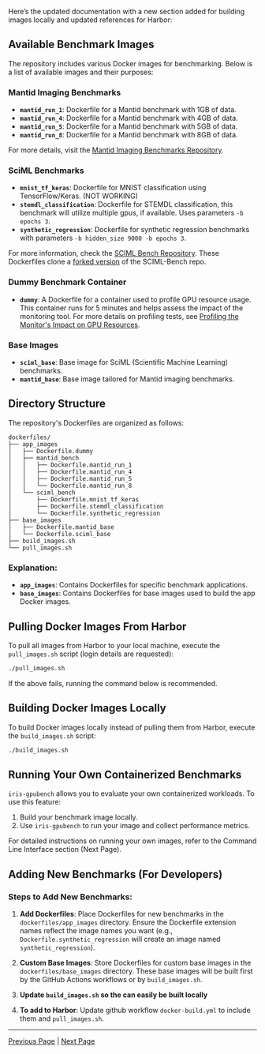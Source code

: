 Here’s the updated documentation with a new section added for building images locally and updated references for Harbor:

## Available Benchmark Images

The repository includes various Docker images for benchmarking. Below is a list of available images and their purposes:

### Mantid Imaging Benchmarks
- **`mantid_run_1`**: Dockerfile for a Mantid benchmark with 1GB of data.
- **`mantid_run_4`**: Dockerfile for a Mantid benchmark with 4GB of data.
- **`mantid_run_5`**: Dockerfile for a Mantid benchmark with 5GB of data.
- **`mantid_run_8`**: Dockerfile for a Mantid benchmark with 8GB of data.

For more details, visit the [Mantid Imaging Benchmarks Repository](https://github.com/samtygier-stfc/mantid_imaging_cloud_bench).

### SciML Benchmarks
- **`mnist_tf_keras`**: Dockerfile for MNIST classification using TensorFlow/Keras. (NOT WORKING)
- **`stemdl_classification`**: Dockerfile for STEMDL classification, this benchmark will utilize multiple gpus, if available. Uses parameters `-b epochs 3`.
- **`synthetic_regression`**: Dockerfile for synthetic regression benchmarks with parameters `-b hidden_size 9000 -b epochs 3`.
  
For more information, check the [SCIML Bench Repository](https://github.com/stfc-sciml/sciml-bench). These Dockerfiles clone a [forked version](https://github.com/bryceshirley/sciml-bench) of the SCIML-Bench repo.

### Dummy Benchmark Container
- **`dummy`**: A Dockerfile for a container used to profile GPU resource usage. This container runs for 5 minutes and helps assess the impact of the monitoring tool. For more details on profiling tests, see [Profiling the Monitor's Impact on GPU Resources](considerations_on_accuracy.md#profiling-the-monitors-impact-on-gpu-resources).

### Base Images
- **`sciml_base`**: Base image for SciML (Scientific Machine Learning) benchmarks.
- **`mantid_base`**: Base image tailored for Mantid imaging benchmarks.

## Directory Structure

The repository's Dockerfiles are organized as follows:

```
dockerfiles/
├── app_images
│   ├── Dockerfile.dummy
│   ├── mantid_bench
│   │   ├── Dockerfile.mantid_run_1
│   │   ├── Dockerfile.mantid_run_4
│   │   ├── Dockerfile.mantid_run_5
│   │   └── Dockerfile.mantid_run_8
│   └── sciml_bench
│       ├── Dockerfile.mnist_tf_keras
│       ├── Dockerfile.stemdl_classification
│       └── Dockerfile.synthetic_regression
├── base_images
│   ├── Dockerfile.mantid_base
│   └── Dockerfile.sciml_base
├── build_images.sh
└── pull_images.sh
```

### Explanation:
- **`app_images`**: Contains Dockerfiles for specific benchmark applications.
- **`base_images`**: Contains Dockerfiles for base images used to build the app Docker images.

## Pulling Docker Images From Harbor

To pull all images from Harbor to your local machine, execute the `pull_images.sh` script (login details are requested):

```sh
./pull_images.sh
```

If the above fails, running the command below is recommended.

## Building Docker Images Locally

To build Docker images locally instead of pulling them from Harbor, execute the `build_images.sh` script: 

   ```sh
   ./build_images.sh
   ```

## Running Your Own Containerized Benchmarks

`iris-gpubench` allows you to evaluate your own containerized workloads. To use this feature:

1. Build your benchmark image locally.
2. Use `iris-gpubench` to run your image and collect performance metrics.

For detailed instructions on running your own images, refer to the Command Line Interface section (Next Page).

## Adding New Benchmarks (For Developers)

### Steps to Add New Benchmarks:
1. **Add Dockerfiles**: Place Dockerfiles for new benchmarks in the `dockerfiles/app_images` directory. Ensure the Dockerfile extension names reflect the image names you want (e.g., `Dockerfile.synthetic_regression` will create an image named `synthetic_regression`).

2. **Custom Base Images**: Store Dockerfiles for custom base images in the `dockerfiles/base_images` directory. These base images will be built first by the GitHub Actions workflows or by `build_images.sh`.

3. **Update `build_images.sh` so the can easily be built locally**

4. **To add to Harbor**: Update github workflow `docker-build.yml` to include them and `pull_images.sh`.

---

[Previous Page](installation.md) | [Next Page](command_line_interface.md)
